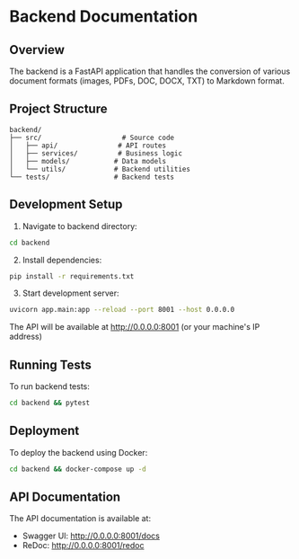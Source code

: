 # Backend Documentation

## Overview
The backend is a FastAPI application that handles the conversion of various document formats (images, PDFs, DOC, DOCX, TXT) to Markdown format.

## Project Structure
```
backend/
├── src/                    # Source code
│   ├── api/               # API routes
│   ├── services/          # Business logic
│   ├── models/           # Data models
│   └── utils/            # Backend utilities
└── tests/                # Backend tests
```

## Development Setup

1. Navigate to backend directory:
```bash
cd backend
```

2. Install dependencies:
```bash
pip install -r requirements.txt
```

3. Start development server:
```bash
uvicorn app.main:app --reload --port 8001 --host 0.0.0.0
```

The API will be available at http://0.0.0.0:8001 (or your machine's IP address)

## Running Tests
To run backend tests:
```bash
cd backend && pytest
```

## Deployment
To deploy the backend using Docker:
```bash
cd backend && docker-compose up -d
```

## API Documentation
The API documentation is available at:
- Swagger UI: http://0.0.0.0:8001/docs
- ReDoc: http://0.0.0.0:8001/redoc